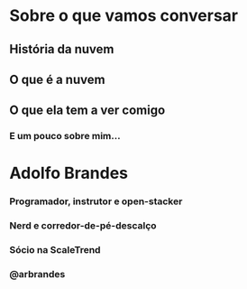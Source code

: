 # Sobre o que vamos conversar


## História da nuvem


## O que é a nuvem


## O que ela tem a ver comigo


### E um pouco sobre mim...


# Adolfo Brandes


### Programador, instrutor e open-stacker

### Nerd e corredor-de-pé-descalço

### Sócio na ScaleTrend

### @arbrandes
